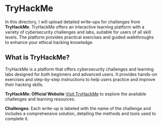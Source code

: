 # TryHackMe

In this directory, I will upload detailed write-ups for challenges from **TryHackMe**. TryHackMe offers an interactive learning platform with a variety of cybersecurity challenges and labs, suitable for users of all skill levels. The platform provides practical exercises and guided walkthroughs to enhance your ethical hacking knowledge.

## **What is TryHackMe?**&#x20;

TryHackMe is a platform that offers cybersecurity challenges and learning labs designed for both beginners and advanced users. It provides hands-on exercises and step-by-step instructions to help users practice and improve their hacking skills.

**TryHackMe: Official Website** [Visit TryHackMe](https://tryhackme.com) to explore the available challenges and learning resources.

**Challenges**: Each write-up is labeled with the name of the challenge and includes a comprehensive solution, detailing the methods and tools used to complete it.
